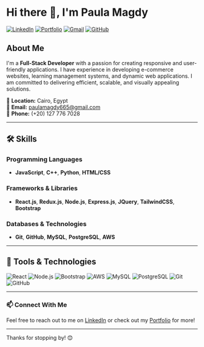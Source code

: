 # Hi there 👋, I'm Paula Magdy

[![LinkedIn](https://img.shields.io/badge/LinkedIn-blue?style=for-the-badge&logo=linkedin)](https://www.linkedin.com/in/paula-magdy/)
[![Portfolio](https://img.shields.io/badge/Portfolio-green?style=for-the-badge&logo=vercel)](https://portfolio-ploz.vercel.app/)
[![Gmail](https://img.shields.io/badge/Gmail-red?style=for-the-badge&logo=gmail)](mailto:paulamagdy665@gmail.com)
[![GitHub](https://img.shields.io/badge/GitHub-181717?style=for-the-badge&logo=github)](https://github.com/PaulaMagdi0)

## About Me
I'm a **Full-Stack Developer** with a passion for creating responsive and user-friendly applications. I have experience in developing e-commerce websites, learning management systems, and dynamic web applications. I am committed to delivering efficient, scalable, and visually appealing solutions.

📍 **Location:** Cairo, Egypt  
📧 **Email:** paulamagdy665@gmail.com  
📱 **Phone:** (+20) 127 776 7028  

---

## 🛠️ Skills

### Programming Languages
- **JavaScript**, **C++**, **Python**, **HTML/CSS**

### Frameworks & Libraries
- **React.js**, **Redux.js**, **Node.js**, **Express.js**, **JQuery**, **TailwindCSS**, **Bootstrap**

### Databases & Technologies
- **Git**, **GitHub**, **MySQL**, **PostgreSQL**, **AWS**

---

## 🚀 Tools & Technologies
![React](https://img.shields.io/badge/React-61DAFB?style=for-the-badge&logo=react&logoColor=black)
![Node.js](https://img.shields.io/badge/Node.js-339933?style=for-the-badge&logo=node.js&logoColor=white)
![Bootstrap](https://img.shields.io/badge/Bootstrap-7952B3?style=for-the-badge&logo=bootstrap&logoColor=white)
![AWS](https://img.shields.io/badge/AWS-FF9900?style=for-the-badge&logo=amazon-aws&logoColor=white)
![MySQL](https://img.shields.io/badge/MySQL-4479A1?style=for-the-badge&logo=mysql&logoColor=white)
![PostgreSQL](https://img.shields.io/badge/PostgreSQL-336791?style=for-the-badge&logo=postgresql&logoColor=white)
![Git](https://img.shields.io/badge/Git-F05032?style=for-the-badge&logo=git&logoColor=white)
![GitHub](https://img.shields.io/badge/GitHub-181717?style=for-the-badge&logo=github&logoColor=white)

---

### 📫 Connect With Me
Feel free to reach out to me on [LinkedIn](https://www.linkedin.com/in/paula-magdy/) or check out my [Portfolio](https://portfolio-ploz.vercel.app/) for more!

---

Thanks for stopping by! 😊
